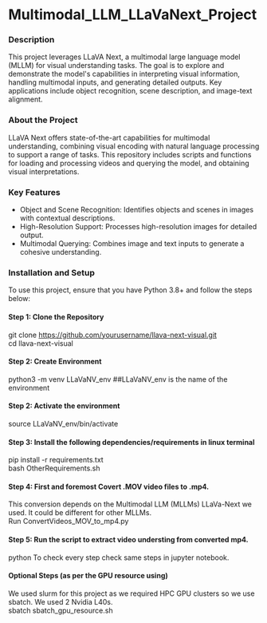 # Multimodal_LLM_LLaVaNext_Project

### Description
This project leverages LLaVA Next, a multimodal large language model (MLLM) for visual understanding tasks. The goal is to explore and demonstrate the model's capabilities in interpreting visual information, handling multimodal inputs, and generating detailed outputs. Key applications include object recognition, scene description, and image-text alignment.

### About the Project
LLaVA Next offers state-of-the-art capabilities for multimodal understanding, combining visual encoding with natural language processing to support a range of tasks. This repository includes scripts and functions for loading and processing videos and querying the model, and obtaining visual interpretations.

### Key Features
- Object and Scene Recognition: Identifies objects and scenes in images with contextual descriptions.  <br />
- High-Resolution Support: Processes high-resolution images for detailed output.  <br />
- Multimodal Querying: Combines image and text inputs to generate a cohesive understanding.  <br />

### Installation and Setup
To use this project, ensure that you have Python 3.8+ and follow the steps below:
#### Step 1: Clone the Repository
git clone https://github.com/yourusername/llava-next-visual.git <br />
cd llava-next-visual

#### Step 2: Create Environment <br />
python3 -m venv LLaVaNV_env      ##LLaVaNV_env is the name of the environment

#### Step 2: Activate the environment
source LLaVaNV_env/bin/activate 

#### Step 3: Install the following dependencies/requirements in linux terminal <br />
pip install -r requirements.txt <br />
bash OtherRequirements.sh <br />

#### Step 4: First and foremost Covert .MOV video files to .mp4. 
This conversion depends on the Multimodal LLM (MLLMs) LLaVa-Next we used. It could be different for other MLLMs.<br />
Run ConvertVideos_MOV_to_mp4.py

#### Step 5: Run the script to extract video understing from converted mp4.
python <ADD name of the script>
To check every step check same steps in jupyter notebook.

#### Optional Steps (as per the GPU resource using)
We used slurm for this project as we required HPC GPU clusters so we use sbatch. We used 2 Nvidia L40s. <br />
sbatch sbatch_gpu_resource.sh


